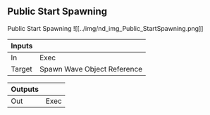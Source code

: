 ## Public Start Spawning
Public Start Spawning
![[../img/nd_img_Public_StartSpawning.png]]

|Inputs||
|--|--|
| In | Exec |
| Target | Spawn Wave Object Reference |

|Outputs||
|--|--|
| Out | Exec |
